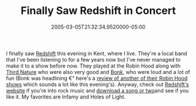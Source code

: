 ﻿---
title: Finally Saw Redshift in Concert
date: "2005-03-05T21:32:34.9520000-05:00"
description: I finally saw Redshift this evening in Kent, where I live.
featuredImage: /img/default-post-image.jpg
---

I finally saw [Redshift](http://redshift.ws/) this evening in Kent, where I live. They're a local band that I've been listening to for a few years now but I've never managed to make it to a show before now. They played at the Robin Hood along with [Third Nature](http://3nature.com/) who were also very good and [Bonk](http://www.bonk826.com/), who were loud and a lot of fun (Bonk was headlining €" here's a [review of another of their Robin Hood shows](http://www.revuemagazine.com/local.html) which sounds a lot like this evening's). Anyway, check out [Redshift's website](http://redshift.ws/) if you're into rock music and [download a song or two](http://music.download.com/redshift_band/3600-8735-100587714.html?tag=quickurl)and see if you like it. My favorites are Infamy and Holes of Light.

